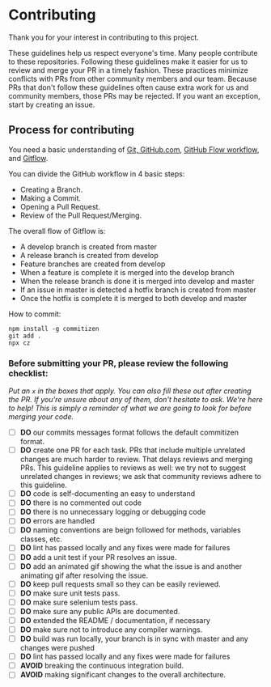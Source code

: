 # Contributing

Thank you for your interest in contributing to this project.

These guidelines help us respect everyone's time. Many people contribute to these repositories. Following these guidelines make it easier for us to review and merge your PR in a timely fashion. These practices minimize conflicts with PRs from other community members and our team. Because PRs that don't follow these guidelines often cause extra work for us and community members, those PRs may be rejected. If you want an exception, start by creating an issue.

## Process for contributing

You need a basic understanding of [Git, GitHub.com](https://guides.github.com/activities/hello-world/), [GitHub Flow workflow](https://guides.github.com/introduction/flow/), and [Gitflow](https://www.atlassian.com/git/tutorials/comparing-workflows/gitflow-workflow).

You can divide the GitHub workflow in 4 basic steps:

- Creating a Branch.
- Making a Commit.
- Opening a Pull Request.
- Review of the Pull Request/Merging.

The overall flow of Gitflow is:

- A develop branch is created from master
- A release branch is created from develop
- Feature branches are created from develop
- When a feature is complete it is merged into the develop branch
- When the release branch is done it is merged into develop and master
- If an issue in master is detected a hotfix branch is created from master
- Once the hotfix is complete it is merged to both develop and master

How to commit:

```
npm install -g commitizen
git add .
npx cz
```

### Before submitting your PR, please review the following checklist:

_Put an `x` in the boxes that apply. You can also fill these out after creating the PR. If you're unsure about any of them, don't hesitate to ask. We're here to help! This is simply a reminder of what we are going to look for before merging your code._

- [ ] **DO** our commits messages format follows the default commitizen format.
- [ ] **DO** create one PR for each task. PRs that include multiple unrelated changes are much harder to review. That delays reviews and merging PRs. This guideline applies to reviews as well: we try not to suggest unrelated changes in reviews; we ask that community reviews adhere to this guideline.
- [ ] **DO** code is self-documenting an easy to understand
- [ ] **DO** there is no commented out code
- [ ] **DO** there is no unnecessary logging or debugging code
- [ ] **DO** errors are handled
- [ ] **DO** naming conventions are beign followed for methods, variables classes, etc.
- [ ] **DO** lint has passed locally and any fixes were made for failures
- [ ] **DO** add a unit test if your PR resolves an issue.
- [ ] **DO** add an animated gif showing the what the issue is and another animating gif after resolving the issue.
- [ ] **DO** keep pull requests small so they can be easily reviewed.
- [ ] **DO** make sure unit tests pass.
- [ ] **DO** make sure selenium tests pass.
- [ ] **DO** make sure any public APIs are documented.
- [ ] **DO** extended the README / documentation, if necessary
- [ ] **DO** make sure not to introduce any compiler warnings.
- [ ] **DO** build was run locally, your branch is in sync with master and any changes were pushed
- [ ] **DO** lint has passed locally and any fixes were made for failures
- [ ] **AVOID** breaking the continuous integration build.
- [ ] **AVOID** making significant changes to the overall architecture.
